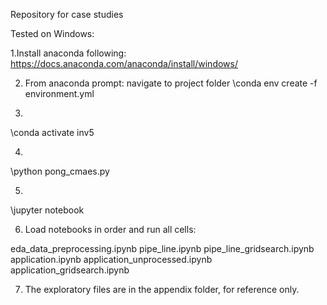 Repository for case studies

Tested on Windows:

1.Install anaconda following:
https://docs.anaconda.com/anaconda/install/windows/ 

2. From anaconda prompt:
navigate to project folder
\conda env create -f environment.yml

3.
\conda activate inv5

4.
\python pong_cmaes.py

5.
\jupyter notebook

6. Load notebooks in order and run all cells:
 
eda_data_preprocessing.ipynb
pipe_line.ipynb
pipe_line_gridsearch.ipynb
application.ipynb
application_unprocessed.ipynb
application_gridsearch.ipynb

7. The exploratory files are in the appendix folder, for reference only.

